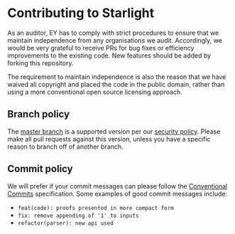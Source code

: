 # Contributing to Starlight

As an auditor, EY has to comply with strict procedures to ensure that we maintain independence from any organisations we audit. Accordingly, we would be very grateful to receive PRs for bug fixes or efficiency improvements to the existing code. New features should be added by forking this repository.

The requirement to maintain independence is also the reason that we have waived all copyright and placed the code in the public domain, rather than using a more conventional open source licensing approach.

## Branch policy

The [master branch](https://github.com/EYBlockchain/starlight/tree/master) is a supported version per our [security policy](https://github.com/EYBlockchain/starlight/security/policy). Please make all pull requests against this version, unless you have a specific reason to branch off of another branch.

## Commit policy

We will prefer if your commit messages can please follow the [Conventional Commits](https://www.conventionalcommits.org/) specification. Some examples of good commit messages include:

- `feat(code): proofs presented in more compact form`
- `fix: remove appending of '1' to inputs`
- `refactor(parser): new api used`
